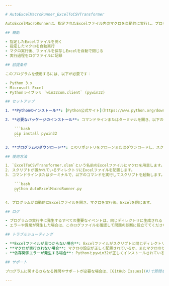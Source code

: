 ```yaml
---

# AutoExcelMacroRunner_ExcelToCSVTransformer

AutoExcelMacroRunnerは、指定されたExcelファイル内のマクロを自動的に実行し、プロセスが完了した後にExcelを閉じるPythonスクリプトです。このツールは、特に繰り返し実行が必要なExcelマクロの自動化に適しています。

## 機能

- 指定したExcelファイルを開く
- 指定したマクロを自動実行
- マクロ実行後、ファイルを保存しExcelを自動で閉じる
- 実行過程をログファイルに記録

## 前提条件

このプログラムを使用するには、以下が必要です：

- Python 3.x
- Microsoft Excel
- Pythonライブラリ `win32com.client` (pywin32)

## セットアップ

1. **Pythonのインストール**: [Python公式サイト](https://www.python.org/downloads/)からPythonをダウンロードしてインストールします。

2. **必要なパッケージのインストール**: コマンドラインまたはターミナルを開き、以下のコマンドを実行して必要なパッケージをインストールします。

    ```bash
    pip install pywin32
    ```

3. **プログラムのダウンロード**: このリポジトリをクローンまたはダウンロードし、スクリプトが含まれるディレクトリに移動します。

## 使用方法

1. `ExcelToCSVTransformer.xlsm`という名前のExcelファイルにマクロを用意します。
2. スクリプトが置かれているディレクトリにExcelファイルを配置します。
3. コマンドラインまたはターミナルで、以下のコマンドを実行してスクリプトを起動します。

    ```bash
    python AutoExcelMacroRunner.py
    ```

4. プログラムが自動的にExcelファイルを開き、マクロを実行後、Excelを閉じます。

## ログ

- プログラムの実行中に発生するすべての重要なイベントは、同じディレクトリに生成される `ExcelToCSVTransformer.log` ファイルに記録されます。
- エラーや異常が発生した場合は、このログファイルを確認して問題の診断に役立ててください。

## トラブルシューティング

- **Excelファイルが見つからない場合**: Excelファイルがスクリプトと同じディレクトリにあることを確認してください。
- **マクロが実行されない場合**: マクロの設定が正しく配置されているか、またマクロのセキュリティ設定が適切であるかを確認してください。
- **依存関係エラーが発生する場合**: Pythonとpywin32が正しくインストールされているか再確認してください。

## サポート

プログラムに関するさらなる質問やサポートが必要な場合は、[GitHub Issues](#)で質問を投稿してください。

---
```

